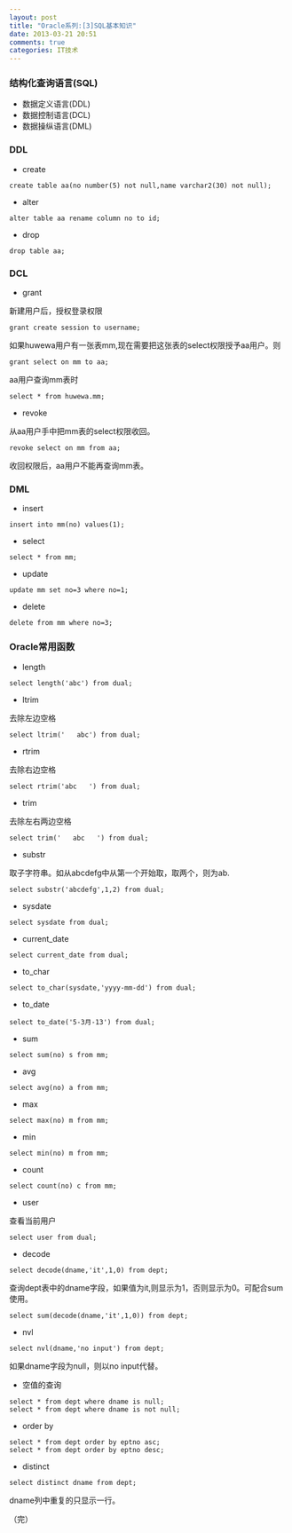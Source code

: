 ```yaml
---
layout: post
title: "Oracle系列:[3]SQL基本知识"
date: 2013-03-21 20:51
comments: true
categories: IT技术
---
```

### 结构化查询语言(SQL)
- 数据定义语言(DDL)
- 数据控制语言(DCL)
- 数据操纵语言(DML)

### DDL
- create

```
create table aa(no number(5) not null,name varchar2(30) not null);
```

- alter

```
alter table aa rename column no to id;
```

<!-- more -->

- drop

```
drop table aa;
```

### DCL
- grant

新建用户后，授权登录权限

```
grant create session to username;
```

如果huwewa用户有一张表mm,现在需要把这张表的select权限授予aa用户。则

```
grant select on mm to aa;
```

aa用户查询mm表时

```
select * from huwewa.mm;
```

- revoke

从aa用户手中把mm表的select权限收回。

```
revoke select on mm from aa;
```

收回权限后，aa用户不能再查询mm表。

### DML
- insert

```
insert into mm(no) values(1);
```

- select

```
select * from mm;
```

- update

```
update mm set no=3 where no=1;
```

- delete

```
delete from mm where no=3;
```

### Oracle常用函数
- length

```
select length('abc') from dual;
```

- ltrim

去除左边空格

```
select ltrim('   abc') from dual;
```

- rtrim

去除右边空格

```
select rtrim('abc   ') from dual;
```

- trim

去除左右两边空格

```
select trim('   abc   ') from dual;
```

- substr

取子字符串。如从abcdefg中从第一个开始取，取两个，则为ab.

```
select substr('abcdefg',1,2) from dual;
```

- sysdate

```
select sysdate from dual;
```

- current_date

```
select current_date from dual;
```

- to_char

```
select to_char(sysdate,'yyyy-mm-dd') from dual;
```

- to_date

```
select to_date('5-3月-13') from dual;
```

- sum

```
select sum(no) s from mm;
```

- avg

```
select avg(no) a from mm;
```

- max

```
select max(no) m from mm;
```

- min

```
select min(no) m from mm;
```

- count

```
select count(no) c from mm;
```

- user

查看当前用户

```
select user from dual;
```

- decode

```
select decode(dname,'it',1,0) from dept;
```

查询dept表中的dname字段，如果值为it,则显示为1，否则显示为0。可配合sum使用。

```
select sum(decode(dname,'it',1,0)) from dept;
```

- nvl

```
select nvl(dname,'no input') from dept;
```

如果dname字段为null，则以no input代替。

- 空值的查询

```
select * from dept where dname is null;
select * from dept where dname is not null;
```

- order by

```
select * from dept order by eptno asc;
select * from dept order by eptno desc;
```

- distinct

```
select distinct dname from dept;
```

dname列中重复的只显示一行。

（完）
